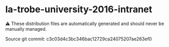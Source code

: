 # la-trobe-university-2016-intranet

:warning: These distribution files are automatically generated and should never be manually managed.

Source git commit: c3c03d4c3bc346bac12729ca24075207ae263ef0
